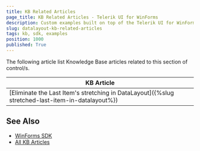 ```yaml
---
title: KB Related Articles
page_title: KB Related Articles - Telerik UI for WinForms
description: Custom examples built on top of the Telerik UI for WinForms control.
slug: datalayout-kb-related-articles
tags: kb, sdk, examples
position: 1000
published: True
---
```

The following article list Knowledge Base articles related to this section of control/s.
<!--KB Articles Table-->

|KB Article|
|----|
|[Eliminate the Last Item's stretching in DataLayout]({%slug stretched-last-item-in-datalayout%})|

## See Also

* [WinForms SDK](https://github.com/telerik/winforms-sdk)
* [All KB Articles](https://docs.telerik.com/devtools/winforms/knowledge-base)
